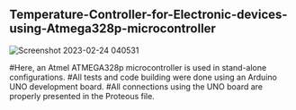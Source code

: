 ## Temperature-Controller-for-Electronic-devices-using-Atmega328p-microcontroller


![Screenshot 2023-02-24 040531](https://github.com/KushanDhanushka/Temperature-Controller-for-Electronic-devices-using-Atmega328p-microcontroller./assets/73726470/6c31f907-93c2-4225-a4b6-9e9769059aa7)

#Here, an Atmel ATMEGA328p microcontroller is used in stand-alone configurations. 
#All tests and code building were done using an Arduino UNO development board.
#All connections using the UNO board are properly presented in the Proteous file.
